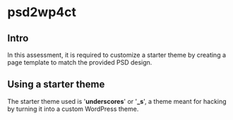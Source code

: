 # psd2wp4ct
## Intro
In this assessment, it is required to customize a starter theme by creating a page template to match the provided PSD design.
## Using a starter theme
The starter theme used is '**underscores**' or '**_s**', a theme meant for hacking by turning it into a custom WordPress theme.
